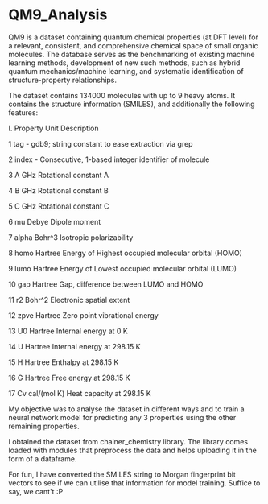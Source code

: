# QM9_Analysis

QM9 is a dataset containing quantum chemical properties (at DFT level) for a relevant, consistent, and comprehensive chemical space of small organic molecules. The database serves as the benchmarking of existing machine learning methods, development of new such methods, such as hybrid quantum mechanics/machine learning, and systematic identification of structure-property relationships.

The dataset contains 134000 molecules with up to 9 heavy atoms. It contains the structure information (SMILES), and additionally the following features:

I. Property  Unit         Description

 1  tag       -            gdb9; string constant to ease extraction via grep
 
 2  index     -            Consecutive, 1-based integer identifier of molecule
 
 3  A         GHz          Rotational constant A
 
 4  B         GHz          Rotational constant B
 
 5  C         GHz          Rotational constant C
 
 6  mu        Debye        Dipole moment
 
 7  alpha     Bohr^3       Isotropic polarizability
 
 8  homo      Hartree      Energy of Highest occupied molecular orbital (HOMO)
 
 9  lumo      Hartree      Energy of Lowest occupied molecular orbital (LUMO)
 
10  gap       Hartree      Gap, difference between LUMO and HOMO

11  r2        Bohr^2       Electronic spatial extent

12  zpve      Hartree      Zero point vibrational energy

13  U0        Hartree      Internal energy at 0 K

14  U         Hartree      Internal energy at 298.15 K

15  H         Hartree      Enthalpy at 298.15 K

16  G         Hartree      Free energy at 298.15 K

17  Cv        cal/(mol K)  Heat capacity at 298.15 K


My objective was to analyse the dataset in different ways and to train a neural network model for predicting any 3 properties using the other remaining properties. 

I obtained the dataset from chainer_chemistry library. The library comes loaded with modules that preprocess the data and helps uploading it in the form of a dataframe. 

For fun, I have converted the SMILES string to Morgan fingerprint bit vectors to see if we can utilise that information for model training. Suffice to say, we cant't :P 
